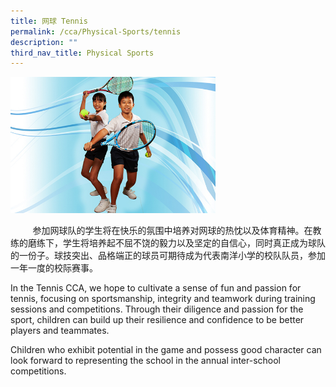 ```yaml
---
title: 网球 Tennis
permalink: /cca/Physical-Sports/tennis
description: ""
third_nav_title: Physical Sports
---
```

<img src="/images/Tennis.jpeg" 
     style="width:65%">


<p>&nbsp; &nbsp; &nbsp; &nbsp; &nbsp;参加网球队的学生将在快乐的氛围中培养对网球的热忱以及体育精神。在教练的磨练下，学生将培养起不屈不饶的毅力以及坚定的自信心，同时真正成为球队的一份子。球技突出、品格端正的球员可期待成为代表南洋小学的校队队员，参加一年一度的校际赛事。</p>
<p>In the Tennis CCA, we hope to cultivate a sense of fun and passion for tennis, focusing on sportsmanship, integrity and teamwork during training sessions and competitions. Through their diligence and passion for the sport, children can build up their resilience and confidence to be better players and teammates.</p>
<p>Children who exhibit potential in the game and possess good character can look forward to representing the school in the annual inter-school competitions.</p>